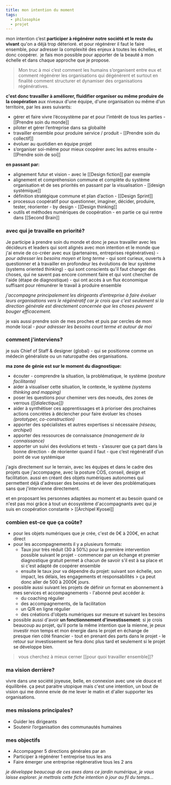 ```yaml
---
title: mon intention du moment
tags:
  - philosophie
  - projet
---
```

mon intention c’est **participer à régénérer notre société et le reste du vivant** qu'on a déjà trop déterioré. et pour régénérer il faut le faire ensemble, pour adresser la complexité des enjeux à toutes les échelles, et donc coopérer. 
je fais mon possible pour apporter de la beauté à mon échelle et dans chaque approche que je propose.

> Mon truc à moi c’est comment les humains s’organisent entre eux et comment régénérer les organisations qui dégénèrent et surtout en finalité comment structurer et dynamiser des organisations régénératives.


**c'est donc travailler à améliorer, fluidifier organiser ou même produire de la coopération** aux niveaux d'une équipe, d'une organisation ou même d'un territoire, par les axes suivants:

-   gérer et faire vivre l’écosystème par et pour l’intérêt de tous les parties - [[Prendre soin du monde]]
-   piloter et gérer l’entreprise dans sa globalité 
-   travailler ensemble pour produire service / produit - [[Prendre soin du collectif]]
-   évoluer au quotidien en équipe projet 
-   s’organiser soi-même pour mieux coopérer avec les autres ensuite - [[Prendre soin de soi]]


**en passant par:**

-   alignement futur et vision - avec le [[Design fiction]] par exemple
-   alignement et compréhension commune et complète du système organisation et de ses priorités en passant par la visualisation - [[design systémique]]
-   définition stratégique commune et plan d’action - [[Design Sprint]]
-   processus coopératif pour questionner, imaginer, décider, produire, tester, réorienter - by design - [[Design thinking]]
-   outils et méthodes numériques de coopération - en partie ce qui rentre dans [[Second Brain]]

### avec qui je travaille en priorité?

Je participe à prendre soin du monde et donc je peux travailler avec les décideurs et leaders qui sont alignés avec mon intention et le monde que j'ai envie de co-créer avec eux (partenaires, entreprises régénératives) - *pour adresser les besoins moyen et long terme*
	- qui sont curieux, ouverts à questionner et à travailler en profondeur les évolutions de leur système (systems oriented thinking)
	-  qui sont conscients qu'il faut changer des choses, qui ne savent pas encore comment faire et qui vont chercher de l'aide (étape de diagnostique)
	-  qui ont accès à un flux économique suffisant pour rémunérer le travail à produire ensemble

*j'accompagne principalement les dirigeants d’entreprise à faire évoluer leurs organisations vers le régénératif car je crois que c'est seulement si la direction générale est directement concernée que les choses peuvent bouger efficacement.*

je vais aussi prendre soin de mes proches et puis par cercles de mon monde local - *pour adresser les besoins court terme et autour de moi*

### comment j'interviens?

je suis Chief of Staff & designer (global) - qui se positionne comme un médecin généraliste ou un naturopathe des organisations.

**ma zone de génie est sur le moment du diagnostique:**
- écouter - comprendre la situation, la problématique, le système *(posture facilitante)*
-   aider à visualiser cette situation, le contexte, le système *(systems thinking and mapping)*
-   poser les questions pour cheminer vers des noeuds, des zones de verrous *([[dialectique]])*
-   aider à synthétiser ces apprentissages et à prioriser des prochaines actions concrètes à déclencher pour faire évoluer les choses *(prototyper, co-construction)*
-   apporter des spécialistes et autres expertises si nécessaire *(réseau, archipel)*
-   apporter des ressources de connaissance *(management de la connaissance)*
-   apporter un suivi des évolutions et tests - s’assurer que ça part dans la bonne direction - de réorienter quand il faut - que c’est régénératif d’un point de vue systémique

j'agis directement sur le terrain, avec les équipes et dans le cadre des projets que j'accompagne, avec la posture COS, conseil, design et facilitation.
aussi en créant des objets numériques autonomes qui permettent déjà d'adresser des besoins et de lever des problématiques sans que j'intervienne directement.

et en proposant les personnes adaptées au moment et au besoin quand ce n'est pas moi grâce à tout un écosystème d'accompagnants avec qui je suis en coopération constante > [[Archipel Kyosei]]

### combien est-ce que ça coûte?

- pour les objets numériques que je crée, c'est de 0€ à 200€, en achat direct
- pour les accompagnements il y a plusieurs formats:
	- Taux jour très réduit (30 à 50%) pour la première intervention possible suivant le projet - commencer par un échange et premier diagnostique gratuit permet à chacun de savoir s'il est à sa place et si c'est adapté de coopérer ensemble
	- ensuite le taux jour va dépendre du projet: suivant son échelle, son impact, les délais, les engagements et responsabilités > ça peut donc aller de 500 à 2000€ jours.
- possible aussi suivant les projets de définir un format en abonnement à mes services et accompagnements - l'abonné peut accéder à:
	- du coaching régulier
	- des accompagnements, de la facilitation
	- un Q/R en ligne régulier
	- des créations d'objets numériques sur mesure et suivant les besoins
- possible aussi d'avoir **un fonctionnement d'investissement**: si je crois beaucoup au projet, qu'il porte la même intention que la mienne, je peux investir mon temps et mon énergie dans le projet en échange de presque rien côté financier - tout en prenant des parts dans le projet - le retour sur investissement se fera donc plus tard et seulement si le projet se développe bien.

> vous cherchez à mieux cerner [[pour quoi travailler ensemble]]?

### ma vision derrière?

vivre dans une société joyeuse, belle, en connexion avec une vie douce et équilibrée. ça peut paraitre utopique mais c'est une intention, un bout de vision qui me donne envie de me lever le matin et d'aller supporter les organisations.

### mes missions principales?
- Guider les dirigeants
- Soutenir l’organisation des communautés humaines
### mes objectifs
- Accompagner 5 directions générales par an
- Participer à régénérer 1 entreprise tous les ans
- Faire émerger une entreprise régénerative tous les 2 ans

*je développe beaucoup de ces axes dans ce jardin numérique, je vous laisse explorer. je mettrais cette fiche intention à jour au fil du temps...*